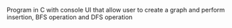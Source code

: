 Program in C with console UI that allow user to create a graph and perform insertion, BFS operation and DFS operation
